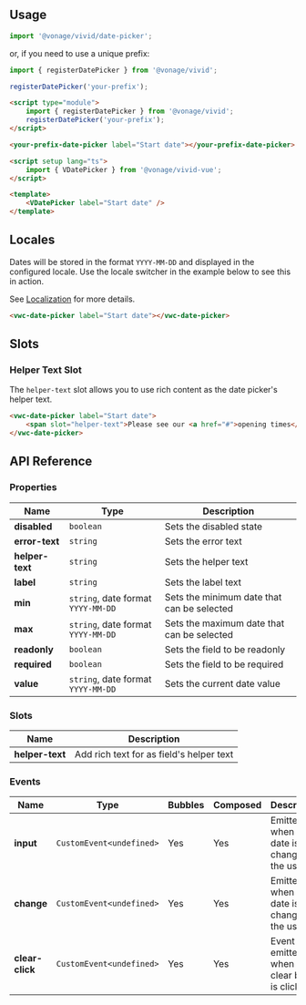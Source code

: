 ## Usage

<vwc-tabs gutters="none">
<vwc-tab label="Web component"></vwc-tab>
<vwc-tab-panel>

```js
import '@vonage/vivid/date-picker';
```

or, if you need to use a unique prefix:

```js
import { registerDatePicker } from '@vonage/vivid';

registerDatePicker('your-prefix');
```

```html preview 460px
<script type="module">
	import { registerDatePicker } from '@vonage/vivid';
	registerDatePicker('your-prefix');
</script>

<your-prefix-date-picker label="Start date"></your-prefix-date-picker>
```

</vwc-tab-panel>
<vwc-tab label="Vue"></vwc-tab>
<vwc-tab-panel>

```html
<script setup lang="ts">
	import { VDatePicker } from '@vonage/vivid-vue';
</script>

<template>
	<VDatePicker label="Start date" />
</template>
```

</vwc-tab-panel>
</vwc-tabs>

## Locales

Dates will be stored in the format `YYYY-MM-DD` and displayed in the configured locale. Use the locale switcher in the example below to see this in action.

See [Localization](/guides/localization/) for more details.

```html preview locale-switcher 460px
<vwc-date-picker label="Start date"></vwc-date-picker>
```

## Slots

### Helper Text Slot

The `helper-text` slot allows you to use rich content as the date picker's helper text.

```html preview 460px
<vwc-date-picker label="Start date">
	<span slot="helper-text">Please see our <a href="#">opening times</a>.</span>
</vwc-date-picker>
```

## API Reference

### Properties

<div class="table-wrapper">

| Name            | Type                               | Description                                |
| --------------- | ---------------------------------- | ------------------------------------------ |
| **disabled**    | `boolean`                          | Sets the disabled state                    |
| **error-text**  | `string`                           | Sets the error text                        |
| **helper-text** | `string`                           | Sets the helper text                       |
| **label**       | `string`                           | Sets the label text                        |
| **min**         | `string`, date format `YYYY-MM-DD` | Sets the minimum date that can be selected |
| **max**         | `string`, date format `YYYY-MM-DD` | Sets the maximum date that can be selected |
| **readonly**    | `boolean`                          | Sets the field to be readonly              |
| **required**    | `boolean`                          | Sets the field to be required              |
| **value**       | `string`, date format `YYYY-MM-DD` | Sets the current date value                |

</div>

### Slots

<div class="table-wrapper">

| Name            | Description                              |
| --------------- | ---------------------------------------- |
| **helper-text** | Add rich text for as field's helper text |

</div>

### Events

<div class="table-wrapper">

| Name            | Type                      | Bubbles | Composed | Description                                     |
| --------------- | ------------------------- | ------- | -------- | ----------------------------------------------- |
| **input**       | `CustomEvent<undefined>`  | Yes     | Yes      | Emitted when the date is changed by the user.   |
| **change**      | `CustomEvent<undefined>`  | Yes     | Yes      | Emitted when the date is changed by the user.   |
| **clear-click** | `CustomEvent<undefined> ` | Yes     | Yes      | Event emitted when the clear button is clicked. |

</div>
